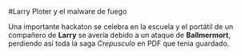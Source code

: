 #Larry Ploter y el malware de fuego

Una importante hackaton se celebra en la escuela y el portátil de un compañero de **Larry**
se avería debido a un ataque de **Ballmermort**, perdiendo así toda la saga *Crepusculo* 
en PDF que tenia guardado.
